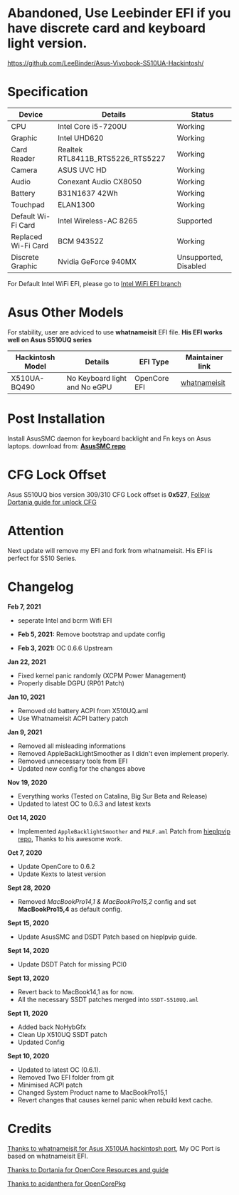 # Abandoned, Use Leebinder EFI if you have discrete card and keyboard light version. 

https://github.com/LeeBinder/Asus-Vivobook-S510UA-Hackintosh/

# Specification
Device | Details | Status |
------------ | ------------- | ------------- | 
CPU | Intel Core i5-7200U | Working |
Graphic | Intel UHD620 | Working |
Card Reader | Realtek RTL8411B_RTS5226_RTS5227 | Working |
Camera | ASUS UVC HD | Working |
Audio | Conexant Audio CX8050 | Working |
Battery | B31N1637 42Wh | Working | 
Touchpad | ELAN1300 | Working |
Default Wi-Fi Card | Intel Wireless-AC 8265 | Supported
Replaced Wi-Fi Card | BCM 94352Z | Working |
Discrete Graphic | Nvidia GeForce 940MX | Unsupported, Disabled

For Default Intel WiFi EFI, please go to [Intel WiFi EFI branch](https://github.com/JoK3rLeE/Asus-S510UQ-BQ178T/tree/Intel-WiFi-EFI) 

# Asus Other Models 
For stability, user are adviced to use **whatnameisit** EFI file. **His EFI works well on Asus S510UQ series**

Hackintosh Model | Details | EFI Type | Maintainer link
------------ | ------------- | ------------- | ------------- 
X510UA-BQ490 | No Keyboard light and No eGPU | OpenCore EFI | [whatnameisit](https://github.com/whatnameisit/Asus-Vivobook-X510UA-BQ490-Catalina-10.15.3-Hackintosh)

# Post Installation 
Install AsusSMC daemon for keyboard backlight and Fn keys on Asus laptops. download from: [**AsusSMC repo**](https://github.com/hieplpvip/AsusSMC/releases) 

# CFG Lock Offset
Asus S510UQ bios version 309/310 CFG Lock offset is **0x527**, [Follow Dortania guide for unlock CFG](https://dortania.github.io/OpenCore-Post-Install/misc/msr-lock.html)

# Attention
Next update will remove my EFI and fork from whatnameisit. His EFI is perfect for S510 Series. 

# Changelog
**Feb 7, 2021**
- seperate Intel and bcrm Wifi EFI  

- **Feb 5, 2021:** Remove bootstrap and update config 

- **Feb 3, 2021:** OC 0.6.6 Upstream 

**Jan 22, 2021**
- Fixed kernel panic randomly (XCPM Power Management) 
- Properly disable DGPU (RP01 Patch) 

**Jan 10, 2021**
- Removed old battery ACPI from X510UQ.aml 
- Use Whatnameisit ACPI battery patch 

**Jan 9, 2021**
- Removed all misleading informations
- Removed AppleBackLightSmoother as I didn't even implement properly. 
- Removed unnecessary tools from EFI 
- Updated new config for the changes above

**Nov 19, 2020**
- Everything works (Tested on Catalina, Big Sur Beta and Release) 
- Updated to latest OC to 0.6.3 and latest kexts

**Oct 14, 2020**
- Implemented `AppleBacklightSmoother` and `PNLF.aml` Patch from [hieplpvip repo](https://github.com/hieplpvip/AppleBacklightSmoother), Thanks to his awesome work.

**Oct 7, 2020**
- Update OpenCore to 0.6.2
- Update Kexts to latest version 

**Sept 28, 2020**
- Removed *MacBookPro14,1 & MacBookPro15,2* config and set **MacBookPro15,4** as default config.

**Sept 15, 2020**
- Update AsusSMC and DSDT Patch based on hieplpvip guide. 

**Sept 14, 2020**
- Update DSDT Patch for missing PCI0 

**Sept 13, 2020**
- Revert back to MacBook14,1 as for now. 
- All the necessary SSDT patches merged into `SSDT-S510UQ.aml`
    
**Sept 11, 2020**
- Added back NoHybGfx
- Clean Up X510UQ SSDT patch 
- Updated Config 
    
**Sept 10, 2020**
- Updated to latest OC (0.6.1). 
- Removed Two EFI folder from git 
- Minimised ACPI patch
- Changed System Product name to MacBookPro15,1
- Revert changes that causes kernel panic when rebuild kext cache.


# Credits 
[Thanks to whatnameisit for Asus X510UA hackintosh port](https://github.com/whatnameisit/Asus-Vivobook-X510UA-BQ490-Catalina-10.15.3-Hackintosh), My OC Port is based on whatnameisit EFI.

[Thanks to Dortania for OpenCore Resources and guide](https://github.com/dortania)

[Thanks to acidanthera for OpenCorePkg](https://github.com/acidanthera/OpenCorePkg)




